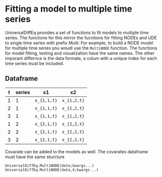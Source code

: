 # Fitting a model to multiple time series

UniversalDiffEq provides a set of functions to fit models to multiple time series. The functions for this mirror the fucntions for fitting NODEs and UDE to single time series with prefix Multi. For example, to build a NODE model for multiple time series you woudl use the `MultiNODE` function. The functions for model fitting, testing and visualization have the same names. The other imporant differnce is the data formate, a colum with a unique index for each time series must be included. 

## Dataframe
|t  | series | x1            | x2             |
|---|--------|---------------|----------------|
|1  | 1      | ``x_{1,1,t}`` | ``x_{1,2,t}``  |
|2  | 1      | ``x_{1,1,t}`` | ``x_{1,2,t}``  |
|3  | 1      | ``x_{1,1,t}`` | ``x_{1,2,t}``  |
|1  | 2      | ``x_{2,1,t}`` | ``x_{2,2,t}``  |
|2  | 2      | ``x_{2,1,t}`` | ``x_{2,2,t}``  |
|3  | 2      | ``x_{2,1,t}`` | ``x_{2,2,t}``  |

Covarate can be added to the models as well. The covarates dataframe must have the same sturcture 
```@docs
UniversalDiffEq.MultiNODE(data;kwargs...)
UniversalDiffEq.MultiNODE(data,X;kwargs...)
```